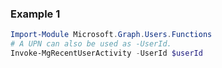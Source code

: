 ### Example 1
``` powershell
Import-Module Microsoft.Graph.Users.Functions
# A UPN can also be used as -UserId.
Invoke-MgRecentUserActivity -UserId $userId
```
